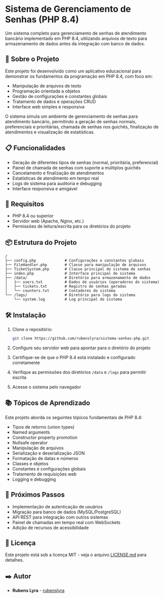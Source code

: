 # Sistema de Gerenciamento de Senhas (PHP 8.4)

Um sistema completo para gerenciamento de senhas de atendimento bancário implementado em PHP 8.4, utilizando arquivos de texto para armazenamento de dados antes da integração com banco de dados.

## 🚀 Sobre o Projeto

Este projeto foi desenvolvido como um aplicativo educacional para demonstrar os fundamentos da programação em PHP 8.4, com foco em:

- Manipulação de arquivos de texto
- Programação orientada a objetos
- Gestão de configurações e constantes globais
- Tratamento de dados e operações CRUD
- Interface web simples e responsiva

O sistema simula um ambiente de gerenciamento de senhas para atendimento bancário, permitindo a geração de senhas normais, preferenciais e prioritárias, chamada de senhas nos guichês, finalização de atendimentos e visualização de estatísticas.

## 📋 Funcionalidades

- Geração de diferentes tipos de senhas (normal, prioritária, preferencial)
- Painel de chamada de senhas com suporte a múltiplos guichês
- Cancelamento e finalização de atendimentos
- Estatísticas de atendimento em tempo real
- Logs de sistema para auditoria e debugging
- Interface responsiva e amigável

## 🔧 Requisitos

- PHP 8.4 ou superior
- Servidor web (Apache, Nginx, etc.)
- Permissões de leitura/escrita para os diretórios do projeto

## 📦 Estrutura do Projeto

```
/
├── config.php             # Configurações e constantes globais
├── FileHandler.php        # Classe para manipulação de arquivos
├── TicketSystem.php       # Classe principal do sistema de senhas
├── index.php              # Interface principal do sistema
├── /data/                 # Diretório para armazenamento de dados
│   ├── users.txt          # Dados de usuários (operadores do sistema)
│   ├── tickets.txt        # Registro de senhas geradas
│   └── counters.txt       # Contadores do sistema
└── /logs/                 # Diretório para logs do sistema
    └── system.log         # Log principal do sistema
```

## 🛠️ Instalação

1. Clone o repositório:
   ```bash
   git clone https://github.com/rubenslyra/sistema-senhas-php.git
   ```

2. Configure seu servidor web para apontar para o diretório do projeto

3. Certifique-se de que o PHP 8.4 está instalado e configurado corretamente

4. Verifique as permissões dos diretórios `/data` e `/logs` para permitir escrita

5. Acesse o sistema pelo navegador

## 📚 Tópicos de Aprendizado

Este projeto aborda os seguintes tópicos fundamentais de PHP 8.4:

- Tipos de retorno (union types)
- Named arguments
- Constructor property promotion
- Nullsafe operator
- Manipulação de arquivos
- Serialização e deserialização JSON
- Formatação de datas e números
- Classes e objetos
- Constantes e configurações globais
- Tratamento de requisições web
- Logging e debugging

## 🧪 Próximos Passos

- Implementação de autenticação de usuários
- Migração para banco de dados (MySQL/PostgreSQL)
- API REST para integração com outros sistemas
- Painel de chamadas em tempo real com WebSockets
- Adição de recursos de acessibilidade

## 📄 Licença

Este projeto está sob a licença MIT - veja o arquivo [LICENSE.md](LICENSE.md) para detalhes.

## ✒️ Autor

* **Rubens Lyra** - [rubenslyra](https://github.com/rubenslyra)
